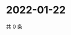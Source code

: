 # 2022-01-22

共 0 条

<!-- BEGIN WEIBO -->
<!-- 最后更新时间 Sat Jan 22 2022 13:00:49 GMT+0800 (China Standard Time) -->

<!-- END WEIBO -->
